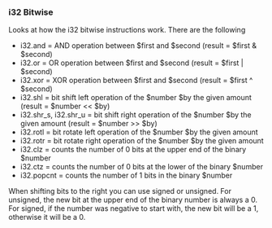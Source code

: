 ### i32 Bitwise

Looks at how the i32 bitwise instructions work. There are the following

- i32.and = AND operation between $first and $second (result = $first & $second)
- i32.or = OR operation between $first and $second (result = $first | $second)
- i32.xor = XOR operation between $first and $second (result = $first ^ $second)
- i32.shl = bit shift left operation of the $number $by the given amount (result = $number << $by)
- i32.shr_s, i32.shr_u = bit shift right operation of the $number $by the given amount (result = $number >> $by)
- i32.rotl = bit rotate left operation of the $number $by the given amount
- i32.rotr = bit rotate right operation of the $number $by the given amount
- i32.clz = counts the number of 0 bits at the upper end of the binary $number
- i32.ctz = counts the number of 0 bits at the lower of the binary $number
- i32.popcnt = counts the number of 1 bits in the binary $number

When shifting bits to the right you can use signed or unsigned. For unsigned, the new bit at the upper end of the binary number
is always a 0. For signed, if the number was negative to start with, the new bit will be a 1, otherwise it will be a 0.
